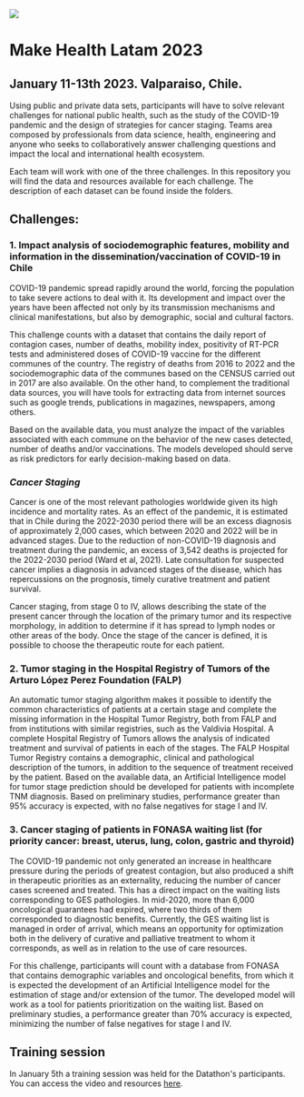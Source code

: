 ![](https://raw.githubusercontent.com/covasquezv/MakeHealthChile2023/main/src/header-form-datathon.png?token=GHSAT0AAAAAAB4VGQHF5OVJAULISPNTY3LOY54GORQ)

# Make Health Latam 2023
## January 11-13th 2023. Valparaiso, Chile.

Using public and private data sets, participants will have to solve relevant challenges for national public health, such as the study of the COVID-19 pandemic and the design of strategies for cancer staging. Teams area composed by professionals from data science, health, engineering and anyone who seeks to collaboratively answer challenging questions and impact the local and international health ecosystem.

Each team will work with one of the three challenges. In this repository you will find the data and resources available for each challenge. The description of each dataset can be found inside the folders.

## Challenges:

### **1. Impact analysis of sociodemographic features, mobility and information in the dissemination/vaccination of COVID-19 in Chile**

COVID-19 pandemic spread rapidly around the world, forcing the population to take severe actions to deal with it. Its development and impact over the years have been affected not only by its transmission mechanisms and clinical manifestations, but also by demographic, social and cultural factors.

This challenge counts with a dataset that contains the daily report of contagion cases, number of deaths, mobility index, positivity of RT-PCR tests and administered doses of COVID-19 vaccine for the different communes of the country. The registry of deaths from 2016 to 2022 and the sociodemographic data of the communes based on the CENSUS carried out in 2017 are also  available. On the other hand, to complement the traditional data sources, you will have tools for extracting data from internet sources such as google trends, publications in magazines, newspapers, among others.

Based on the available data, you must analyze the impact of the variables associated with each commune on the behavior of the new cases detected, number of deaths and/or vaccinations. The models developed should serve as risk predictors for early decision-making based on data.

### *Cancer Staging*

Cancer is one of the most relevant pathologies worldwide given its high incidence and mortality rates. As an effect of the pandemic, it is estimated that in Chile during the 2022-2030 period there will be an excess diagnosis of approximately 2,000 cases, which between 2020 and 2022 will be in advanced stages. Due to the reduction of non-COVID-19 diagnosis and treatment during the pandemic,  an excess of 3,542 deaths is projected for the 2022-2030 period (Ward et al, 2021). Late consultation for suspected cancer implies a diagnosis in advanced stages of the disease, which has repercussions on the prognosis, timely curative treatment and patient survival.

Cancer staging, from stage 0 to IV, allows describing the state of the present cancer through the location of the primary tumor and its respective morphology, in addition to determine if it has spread to lymph nodes or other areas of the body. Once the stage of the cancer is defined, it is possible to choose the therapeutic route for each patient.

### 2. **Tumor staging in the Hospital Registry of Tumors of the Arturo López Perez Foundation (FALP)**

An automatic tumor staging algorithm makes it possible to identify the common characteristics of patients at a certain stage and complete the missing information in the Hospital Tumor Registry, both from FALP and from institutions with similar registries, such as the Valdivia Hospital. A complete Hospital Registry of Tumors allows the analysis of indicated treatment and survival of patients in each of the stages.
The FALP Hospital Tumor Registry contains a demographic, clinical and pathological description of the tumors, in addition to the sequence of treatment received by the patient. Based on the available data, an Artificial Intelligence model for tumor stage prediction should be developed for patients with incomplete TNM diagnosis. Based on preliminary studies, performance greater than 95% accuracy is expected, with no false negatives for stage I and IV.

### **3. Cancer staging of patients in FONASA waiting list (for priority cancer: breast, uterus, lung, colon, gastric and thyroid)**

The COVID-19 pandemic not only generated an increase in healthcare pressure during the periods of greatest contagion, but also produced a shift in therapeutic priorities as an externality, reducing the number of cancer cases screened and treated. This has a direct impact on the waiting lists corresponding to GES pathologies. In mid-2020, more than 6,000 oncological guarantees had expired, where two thirds of them corresponded to diagnostic benefits. Currently, the GES waiting list is managed in order of arrival, which means an opportunity for optimization both in the delivery of curative and palliative treatment to whom it corresponds, as well as in relation to the use of care resources.

For this challenge, participants will count with a database from FONASA that contains demographic variables and oncological benefits, from which it is expected the development of an Artificial Intelligence model for the estimation of stage and/or extension of the tumor. The developed model will work as a tool for patients prioritization on the waiting list. Based on preliminary studies, a performance greater than 70% accuracy is expected, minimizing the number of false negatives for stage I and IV.

## Training session

In January 5th a training session was held for the Datathon's participants. You can access the video and resources [here](https://drive.google.com/drive/folders/1eybuc94OgLR4jyRMSdln7fuLiaCMCI5o?usp=sharing).
